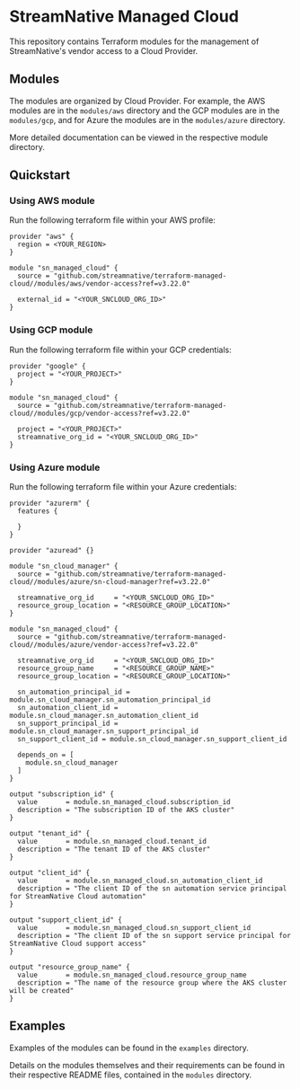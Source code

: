 <!--
  ~ Copyright 2023 StreamNative, Inc.
  ~
  ~ Licensed under the Apache License, Version 2.0 (the "License");
  ~ you may not use this file except in compliance with the License.
  ~ You may obtain a copy of the License at
  ~
  ~     http://www.apache.org/licenses/LICENSE-2.0
  ~
  ~ Unless required by applicable law or agreed to in writing, software
  ~ distributed under the License is distributed on an "AS IS" BASIS,
  ~ WITHOUT WARRANTIES OR CONDITIONS OF ANY KIND, either express or implied.
  ~ See the License for the specific language governing permissions and
  ~ limitations under the License.
-->

# StreamNative Managed Cloud
This repository contains Terraform modules for the management of StreamNative's vendor access to a Cloud Provider.

## Modules
The modules are organized by Cloud Provider. For example, the AWS modules are in the `modules/aws` directory and the GCP modules are in the `modules/gcp`, and for Azure the modules are in the `modules/azure` directory.

More detailed documentation can be viewed in the respective module directory.

## Quickstart

### Using AWS module

Run the following terraform file within your AWS profile:

<!-- x-release-please-start-version -->
```hcl
provider "aws" {
  region = <YOUR_REGION>
}

module "sn_managed_cloud" {
  source = "github.com/streamnative/terraform-managed-cloud//modules/aws/vendor-access?ref=v3.22.0"

  external_id = "<YOUR_SNCLOUD_ORG_ID>"
}
```
<!-- x-release-please-end -->

### Using GCP module

Run the following terraform file within your GCP credentials:

<!-- x-release-please-start-version -->
```hcl
provider "google" {
  project = "<YOUR_PROJECT>"
}

module "sn_managed_cloud" {
  source = "github.com/streamnative/terraform-managed-cloud//modules/gcp/vendor-access?ref=v3.22.0"

  project = "<YOUR_PROJECT>"
  streamnative_org_id = "<YOUR_SNCLOUD_ORG_ID>"
}
```
<!-- x-release-please-end -->

### Using Azure module

Run the following terraform file within your Azure credentials:

<!-- x-release-please-start-version -->
```hcl
provider "azurerm" {
  features {

  }
}

provider "azuread" {}

module "sn_cloud_manager" {
  source = "github.com/streamnative/terraform-managed-cloud//modules/azure/sn-cloud-manager?ref=v3.22.0"

  streamnative_org_id     = "<YOUR_SNCLOUD_ORG_ID>"
  resource_group_location = "<RESOURCE_GROUP_LOCATION>"
}

module "sn_managed_cloud" {
  source = "github.com/streamnative/terraform-managed-cloud//modules/azure/vendor-access?ref=v3.22.0"

  streamnative_org_id     = "<YOUR_SNCLOUD_ORG_ID>"
  resource_group_name     = "<RESOURCE_GROUP_NAME>"
  resource_group_location = "<RESOURCE_GROUP_LOCATION>"

  sn_automation_principal_id = module.sn_cloud_manager.sn_automation_principal_id
  sn_automation_client_id = module.sn_cloud_manager.sn_automation_client_id
  sn_support_principal_id = module.sn_cloud_manager.sn_support_principal_id
  sn_support_client_id = module.sn_cloud_manager.sn_support_client_id

  depends_on = [
    module.sn_cloud_manager
  ]
}

output "subscription_id" {
  value       = module.sn_managed_cloud.subscription_id
  description = "The subscription ID of the AKS cluster"
}

output "tenant_id" {
  value       = module.sn_managed_cloud.tenant_id
  description = "The tenant ID of the AKS cluster"
}

output "client_id" {
  value       = module.sn_managed_cloud.sn_automation_client_id
  description = "The client ID of the sn automation service principal for StreamNative Cloud automation"
}

output "support_client_id" {
  value       = module.sn_managed_cloud.sn_support_client_id
  description = "The client ID of the sn support service principal for StreamNative Cloud support access"
}

output "resource_group_name" {
  value       = module.sn_managed_cloud.resource_group_name
  description = "The name of the resource group where the AKS cluster will be created"
}
```
<!-- x-release-please-end -->

## Examples
Examples of the modules can be found in the `examples` directory.

Details on the modules themselves and their requirements can be found in their respective README files, contained in the `modules` directory.

